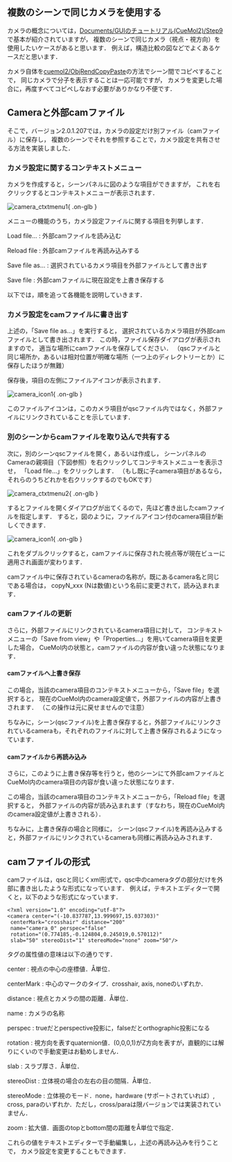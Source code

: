 ## 複数のシーンで同じカメラを使用する
カメラの概念については，[Documents/GUIのチュートリアル(CueMol2)/Step9](../../Documents/GUIのチュートリアル(CueMol2)/Step9)で基本が紹介されていますが，
複数のシーンで同じカメラ（視点・視方向）を使用したいケースがあると思います．
例えば，構造比較の図などでよくあるケースだと思います．

カメラ自体を[cuemol2/ObjRendCopyPaste](../../cuemol2/ObjRendCopyPaste)の方法でシーン間でコピペすることで，
同じカメラで分子を表示することは一応可能ですが，
カメラを変更した場合に，再度すべてコピペしなおす必要がありかなり不便です．

## Cameraと外部camファイル
そこで，バージョン2.0.1.207では，カメラの設定だけ別ファイル（camファイル）に保存し，
複数のシーンでそれを参照することで，カメラ設定を共有させる方法を実装しました．

### カメラ設定に関するコンテキストメニュー
カメラを作成すると，シーンパネルに図のような項目ができますが，
これを右クリックするとコンテキストメニューが表示されます．

![camera_ctxtmenu1](../../assets/images/cuemol2/CameraFile/camera_ctxtmenu1.png){ .on-glb }

メニューの機能のうち，カメラ設定ファイルに関する項目を列挙します．

Load file...
:   外部camファイルを読み込む

Reload file
:   外部camファイルを再読み込みする

Save file as...
:   選択されているカメラ項目を外部ファイルとして書き出す

Save file
:   外部camファイルに現在設定を上書き保存する

以下では，順を追って各機能を説明していきます．

### カメラ設定をcamファイルに書き出す
上述の，「Save file as...」を実行すると，
選択されているカメラ項目が外部camファイルとして書き出されます．
この時，ファイル保存ダイアログが表示されますので，
適当な場所にcamファイルを保存してください．
（qscファイルと同じ場所か，あるいは相対位置が明確な場所（一つ上のディレクトリーとか）に保存したほうが無難）

保存後，項目の左側にファイルアイコンが表示されます．

![camera_icon1](../../assets/images/cuemol2/CameraFile/camera_icon1.png){ .on-glb }

このファイルアイコンは，このカメラ項目がqscファイル内ではなく，外部ファイルにリンクされていることを示しています．

### 別のシーンからcamファイルを取り込んで共有する
次に，別のシーンqscファイルを開く，あるいは作成し，
シーンパネルのCameraの親項目（下図参照）を右クリックしてコンテキストメニューを表示させ，
「Load file...」をクリックします．
（もし既に子camera項目があるなら，それらのうちどれかを右クリックするのでもOKです）

![camera_ctxtmenu2](../../assets/images/cuemol2/CameraFile/camera_ctxtmenu2.png){ .on-glb }

するとファイルを開くダイアログが出てくるので，先ほど書き出したcamファイルを指定します．
すると，図のように，ファイルアイコン付のcamera項目が新しくできます．

![camera_icon1](../../assets/images/cuemol2/CameraFile/camera_icon1.png){ .on-glb }

これをダブルクリックすると，camファイルに保存された視点等が現在ビューに適用され画面が変わります．

camファイル中に保存されているcameraの名称が，既にあるcamera名と同じである場合は，
copyN_xxx (Nは数値)という名前に変更されて，読み込まれます．

### camファイルの更新
さらに，外部ファイルにリンクされているcamera項目に対して，
コンテキストメニューの「Save from view」や「Properties...」を用いてcamera項目を変更した場合，
CueMol内の状態と，camファイルの内容が食い違った状態になります．

#### camファイルへ上書き保存
この場合，当該のcamera項目のコンテキストメニューから，「Save file」を選択すると，
現在のCueMol内のcamera設定値で，外部ファイルの内容が上書きされます．
（この操作は元に戻せませんので注意）

ちなみに，シーン(qscファイル)を上書き保存すると，外部ファイルにリンクされているcameraも，それぞれのファイルに対して上書き保存されるようになっています．

#### camファイルから再読み込み
さらに，このように上書き保存等を行うと，他のシーンにて外部camファイルとCueMol内のcamera項目の内容が食い違った状態になります．

この場合，当該のcamera項目のコンテキストメニューから，「Reload file」を選択すると，
外部ファイルの内容が読み込まれます（すなわち，現在のCueMol内のcamera設定値が上書きされる）．

ちなみに，上書き保存の場合と同様に，
シーン(qscファイル)を再読み込みすると，外部ファイルにリンクされているcameraも同様に再読み込みされます．

## camファイルの形式
camファイルは，qscと同じくxml形式で，qsc中のcameraタグの部分だけを外部に書き出したような形式になっています．
例えば，テキストエディターで開くと，以下のような形式になっています．
```
<?xml version="1.0" encoding="utf-8"?>
<camera center="(-10.837787,13.999697,15.037303)"
 centerMark="crosshair" distance="200"
 name="camera_0" perspec="false"
 rotation="(0.774185,-0.124804,0.245019,0.570112)"
 slab="50" stereoDist="1" stereoMode="none" zoom="50"/>
```

タグの属性値の意味は以下の通りです．

center
:   視点の中心の座標値．Å単位．

centerMark
:   中心のマークのタイプ．crosshair, axis, noneのいずれか．

distance
:   視点とカメラの間の距離．Å単位．

name
:   カメラの名称

perspec
:   trueだとperspective投影に，falseだとorthographic投影になる

rotation
:   視方向を表すquaternion値．(0,0,0,1)がZ方向を表すが，直観的には解りにくいので手動変更はお勧めしません．

slab
:   スラブ厚さ．Å単位．

stereoDist
:   立体視の場合の左右の目の間隔．Å単位．

stereoMode
:   立体視のモード．none，hardware (サポートされていれば）, cross, paraのいずれか．ただし，cross/paraは限バージョンでは実装されていません．

zoom
:   拡大値．画面のtopとbottom間の距離をÅ単位で指定．

これらの値をテキストエディターで手動編集し，上述の再読み込みを行うことで，
カメラ設定を変更することもできます．
